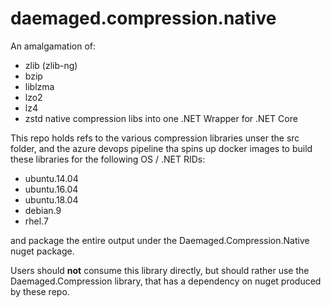 
# daemaged.compression.native

An amalgamation of:
* zlib (zlib-ng)
* bzip
* liblzma
* lzo2
* lz4 
* zstd
native compression libs into one .NET Wrapper for .NET Core

This repo holds refs to the various compression libraries unser the src folder, and the azure devops pipeline tha
spins up docker images to build these libraries for the following OS / .NET RIDs:
* ubuntu.14.04
* ubuntu.16.04
* ubuntu.18.04
* debian.9
* rhel.7

and package the entire output under the Daemaged.Compression.Native nuget package.

Users should **not** consume this library directly, but should rather use the Daemaged.Compression library, that has a
dependency on nuget produced by these repo.
